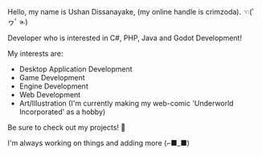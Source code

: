 Hello, my name is Ushan Dissanayake, (my online handle is crimzoda). ☜(ﾟヮﾟ☜)

Developer who is interested in C#, PHP, Java and Godot Development!

My interests are:
- Desktop Application Development
- Game Development
- Engine Development
- Web Development
- Art/Illustration (I'm currently making my web-comic 'Underworld Incorporated' as a hobby)

Be sure to check out my projects! 🍻

I'm always working on things and adding more (⌐■_■)

<!---
crimzoda/crimzoda is a ✨ special ✨ repository because its `README.md` (this file) appears on your GitHub profile.
You can click the Preview link to take a look at your changes.
--->
